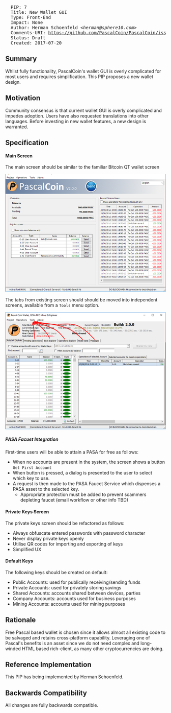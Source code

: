 <pre>
  PIP: 7
  Title: New Wallet GUI
  Type: Front-End
  Impact: None
  Author: Herman Schoenfeld <i>&lt;herman@sphere10.com&gt;</i>
  Comments-URI: <a href="https://github.com/PascalCoin/PascalCoin/issues/47">https://github.com/PascalCoin/PascalCoin/issues/47</a>
  Status: Draft
  Created: 2017-07-20
</pre>

## Summary

Whilst fully functionality, PascalCoin's wallet GUI is overly complicated for most users and requires simplification. This PIP proposes a new wallet design.
 
## Motivation

Community consensus is that current wallet GUI is overly complicated and impedes adoption. Users have also requested translations into other languages. Before investing in new wallet features, a new design is warranted. 

## Specification

#### Main Screen
The main screen should be similar to the familiar Bitcoin QT wallet screen

![New Main Screen](resources/PIP-0007/mainscreen.png)

The tabs from existing screen should should be moved into independent screens, available from a `Tools` menu option.

![Old Main Screen](resources/PIP-0007/mainscreen_old.png)

##### PASA Facuet Integration
First-time users will be able to attain a PASA for free as follows:
- When no accounts are present in the system, the screen shows a button `Get First Account`
- When button is pressed, a dialog is presented to the user to select which key to use. 
- A request is then made to the PASA Faucet Service which dispenses a PASA asset to the selected key.
    + Appropriate protection must be added to prevent scammers depleting faucet (email workflow or other info TBD)

#### Private Keys Screen
The private keys screen should be refactored as follows:
- Always obfuscate entered passwords with password character
- Never display private keys openly
- Utilise QR codes for importing and exporting of keys
- Simplified UX

#### Default Keys 
The following keys should be created on default:
- Public Accounts: used for publically receiving/sending funds
- Private Accounts: used for privately storing savings
- Shared Accounts: accounts shared between devices, parties
- Company Accounts: accounts used for business purposes
- Mining Accounts: accounts used for mining purposes
 
## Rationale

Free Pascal based wallet is chosen since it allows almost all existing code to be salvaged and retains cross-platform capability. Leveraging one of Pascal's benefits is an asset since we do not need complex and long-winded HTML based rich-client, as many other cryptocurrencies are doing.

## Reference Implementation

This PIP has being implemented by Herman Schoenfeld.

## Backwards Compatibility

All changes are fully backwards compatible.
 